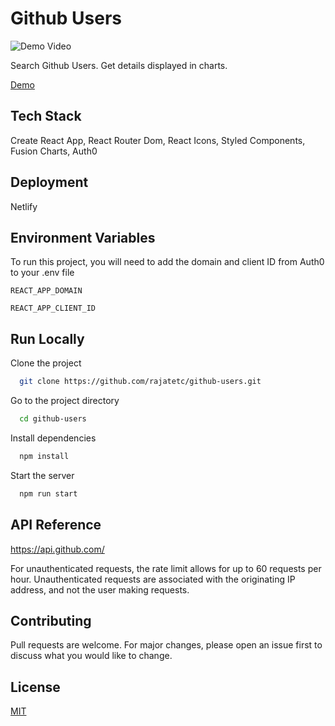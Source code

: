 # Github Users

![Demo Video](https://media.giphy.com/media/GdwjIGHgXBPLuY1lrB/giphy.gif)

Search Github Users. Get details displayed in charts.

[Demo](https://rg-github-users.netlify.app/)



## Tech Stack

Create React App, React Router Dom, React Icons, Styled Components, Fusion Charts, Auth0

## Deployment

Netlify

## Environment Variables

To run this project, you will need to add the domain and client ID from Auth0 to your .env file

`REACT_APP_DOMAIN`

`REACT_APP_CLIENT_ID`

## Run Locally

Clone the project

```bash
  git clone https://github.com/rajatetc/github-users.git
```

Go to the project directory

```bash
  cd github-users
```

Install dependencies

```bash
  npm install
```

Start the server

```bash
  npm run start
```

## API Reference

https://api.github.com/

For unauthenticated requests, the rate limit allows for up to 60 requests per hour. Unauthenticated requests are associated with the originating IP address, and not the user making requests.

## Contributing

Pull requests are welcome. For major changes, please open an issue first to discuss what you would like to change.

## License

[MIT](https://choosealicense.com/licenses/mit/)

